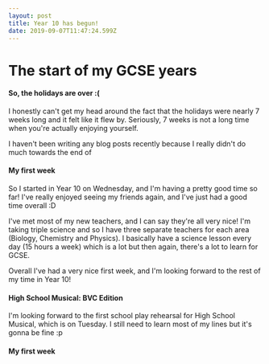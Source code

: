 ```yaml
---
layout: post
title: Year 10 has begun!
date: 2019-09-07T11:47:24.599Z
---
```

# The start of my GCSE years

#### So, the holidays are over :(

I honestly can't get my head around the fact that the holidays were nearly 7 weeks long and it felt like it flew by. Seriously, 7 weeks is not a long time when you're actually enjoying yourself. 

I haven't been writing any blog posts recently because I really didn't do much towards the end of 

#### My first week

So I started in Year 10 on Wednesday, and I'm having a pretty good time so far! I've really enjoyed seeing my friends again, and I've just had a good time overall :D

I've met most of my new teachers, and I can say they're all very nice! I'm taking triple science and so I have three separate teachers for each area (Biology, Chemistry and Physics). I basically have a science lesson every day (15 hours a week) which is a lot but then again, there's a lot to learn for GCSE.

Overall I've had a very nice first week, and I'm looking forward to the rest of my time in Year 10!

#### High School Musical: BVC Edition

I'm looking forward to the first school play rehearsal for High School Musical, which is on Tuesday. I still need to learn most of my lines but it's gonna be fine :p

#### My first week
